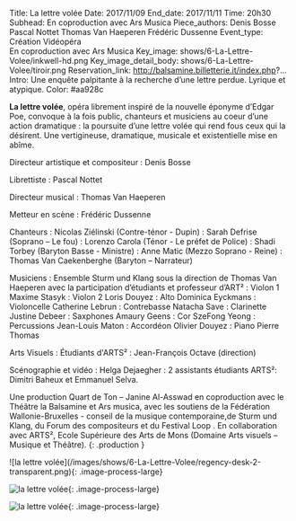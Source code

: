 Title: La lettre volée
Date: 2017/11/09
End_date: 2017/11/11
Time: 20h30
Subhead: En coproduction avec Ars Musica
Piece_authors: Denis Bosse
               Pascal Nottet
               Thomas Van Haeperen
               Frédéric Dussenne
Event_type: Création Vidéopéra<br/>En coproduction avec Ars Musica
Key_image: shows/6-La-Lettre-Volee/inkwell-hd.png
Key_image_detail_body: shows/6-La-Lettre-Volee/tiroir.png
Reservation_link: http://balsamine.billetterie.it/index.php?...
Intro: Une enquête palpitante à la recherche d’une lettre perdue. Lyrique et atypique.
Color: #aa928c

**La lettre volée**, opéra librement inspiré de la nouvelle éponyme d’Edgar Poe, convoque à la fois public, chanteurs et musiciens au coeur d’une action dramatique : la poursuite d’une lettre volée qui rend fous ceux qui la désirent.
Une vertigineuse, dramatique, musicale et existentielle mise en abîme.

Directeur artistique et compositeur
:    Denis Bosse

Librettiste
:    Pascal Nottet

Directeur musical
:    Thomas Van Haeperen

Metteur en scène
:    Frédéric Dussenne

Chanteurs
:    Nicolas Ziélinski (Contre-ténor - Dupin)
:    Sarah Defrise (Soprano – Le fou)
:    Lorenzo Carola (Ténor - Le préfet de Police)
:    Shadi Torbey (Baryton Basse - Ministre)
:    Anne Matic (Mezzo Soprano - Reine)
:    Thomas Van Caekenberghe (Baryton – Narrateur)

Musiciens : Ensemble Sturm und Klang sous la direction de Thomas Van Haeperen avec la participation d’étudiants et professeur d’ART²
:    Violon 1 Maxime Stasyk
:    Violon 2 Loris Douyez
:    Alto Dominica Eyckmans
:    Violoncelle Catherine Lebrun
:    Contrebasse Natacha Save
:    Clarinette Justine Debeer
:    Saxphones Amaury Geens
:    Cor SzeFong Yeong
:    Percussions Jean-Louis Maton
:    Accordéon Olivier Douyez
:    Piano Pierre Thomas

Arts Visuels
:    Étudiants d'ARTS²
:    Jean-François Octave (direction)

Scénographie et vidéo
:    Helga Dejaegher
:    2 assistants étudiants ARTS²: Dimitri Baheux et Emmanuel Selva.

Une production Quart de Ton – Janine Al-Asswad en coproduction avec le Théâtre la Balsamine et Ars musica, avec les soutiens de la Fédération Wallonie-Bruxelles  - conseil de la musique contemporaine,de Sturm und Klang, du Forum des compositeurs et du Festival Loop . En collaboration avec ARTS², Ecole Supérieure des Arts de Mons (Domaine Arts visuels – Musique et Théâtre).
{: .production }

<div class="galerie" markdown=true>
![la lettre volée](/images/shows/6-La-Lettre-Volee/regency-desk-2-transparent.png){: .image-process-large}

![la lettre volée](/images/shows/6-La-Lettre-Volee/pen-hd.png){: .image-process-large}

![la lettre volée](/images/shows/6-La-Lettre-Volee/letter.png){: .image-process-large}
</div>
